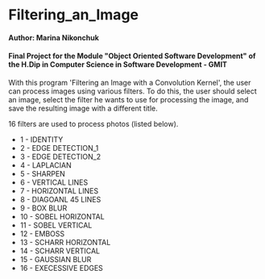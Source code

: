 # **Filtering_an_Image**

#### Author: Marina Nikonchuk

#### Final Project for the Module "Object Oriented Software Development" of the H.Dip in Computer Science in Software Development - GMIT


With this program 'Filtering an Image with a Convolution Kernel', the user can process images using various filters. To do this, the user should select an image, select the filter he wants to use for processing the image, and save the resulting image with a different title.

16 filters are used to process photos (listed below).
+ 1 - IDENTITY
+ 2 - EDGE DETECTION_1
+ 3 - EDGE DETECTION_2
+ 4 - LAPLACIAN
+ 5 - SHARPEN
+ 6 - VERTICAL LINES
+ 7 - HORIZONTAL LINES
+ 8 - DIAGOANL 45 LINES
+ 9 - BOX BLUR
+ 10 - SOBEL HORIZONTAL
+ 11 - SOBEL VERTICAL
+ 12 - EMBOSS
+ 13 - SCHARR HORIZONTAL
+ 14 - SCHARR VERTICAL
+ 15 - GAUSSIAN BLUR
+ 16 - EXECESSIVE EDGES
